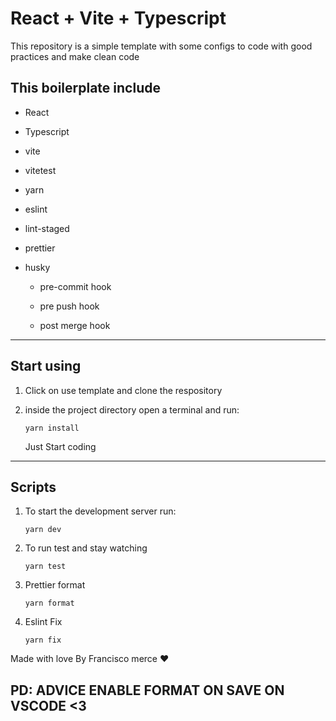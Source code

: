 # React + Vite + Typescript

This repository is a simple template with some configs to code with good practices and make clean code

## This boilerplate include

- React

- Typescript

- vite

- vitetest

- yarn

- eslint

- lint-staged

- prettier

- husky
  
  - pre-commit hook
  
  - pre push hook
  
  - post merge hook

---

## Start using

1. Click on use template and clone the respository

2. inside the project directory open a terminal and run:
   
   ```
   yarn install
   ```
   
   Just Start coding

---

## Scripts

1. To start the development server run:
   
   ```
   yarn dev
   ```

2. To run test and stay watching
   
   ```
   yarn test
   ```

3. Prettier format
   
   ```
   yarn format
   ```

4. Eslint Fix
   
   ```
   yarn fix
   ```

Made with love By Francisco merce ❤
## PD: ADVICE ENABLE FORMAT ON SAVE ON VSCODE <3
